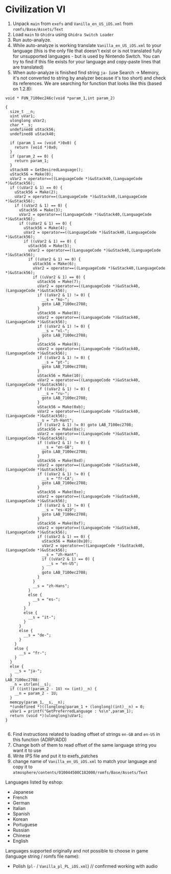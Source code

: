 # Civilization VI

1. Unpack `main` from `exefs` and `Vanilla_en_US_iOS.xml` from `romfs/Base/Assets/Text`
2. Load `main` to `Ghidra` using `Ghidra Switch Loader`
3. Run auto-analyze.
4. While auto-analyze is working translate `Vanilla_en_US_iOS.xml` to your language (this is the only file that doesn't exist or is not translated fully for unsupported languages - but is used by Nintendo Switch. You can try to find if this file exists for your language and copy-paste lines that are translated)
5. When auto-analyze is finished find string `ja-` (use Search -> Memory, it's not converted to string by analyzer because it's too short) and check its references. We are searching for function that looks like this (based on 1.2.8):
```
void * FUN_7100ec246c(void *param_1,int param_2)

{
  size_t __n;
  uint uVar1;
  ulonglong uVar2;
  char *__s;
  undefined8 uStack56;
  undefined8 uStack40;
  
  if (param_1 == (void *)0x0) {
    return (void *)0x0;
  }
  if (param_2 == 0) {
    return param_1;
  }
  uStack40 = GetDesiredLanguage();
  uStack56 = Make(0);
  uVar2 = operator==((LanguageCode *)&uStack40,(LanguageCode *)&uStack56);
  if ((uVar2 & 1) == 0) {
    uStack56 = Make(2);
    uVar2 = operator==((LanguageCode *)&uStack40,(LanguageCode *)&uStack56);
    if ((uVar2 & 1) == 0) {
      uStack56 = Make(3);
      uVar2 = operator==((LanguageCode *)&uStack40,(LanguageCode *)&uStack56);
      if ((uVar2 & 1) == 0) {
        uStack56 = Make(4);
        uVar2 = operator==((LanguageCode *)&uStack40,(LanguageCode *)&uStack56);
        if ((uVar2 & 1) == 0) {
          uStack56 = Make(5);
          uVar2 = operator==((LanguageCode *)&uStack40,(LanguageCode *)&uStack56);
          if ((uVar2 & 1) == 0) {
            uStack56 = Make(6);
            uVar2 = operator==((LanguageCode *)&uStack40,(LanguageCode *)&uStack56);
            if ((uVar2 & 1) == 0) {
              uStack56 = Make(7);
              uVar2 = operator==((LanguageCode *)&uStack40,(LanguageCode *)&uStack56);
              if ((uVar2 & 1) != 0) {
                __s = "ko-";
                goto LAB_7100ec2708;
              }
              uStack56 = Make(8);
              uVar2 = operator==((LanguageCode *)&uStack40,(LanguageCode *)&uStack56);
              if ((uVar2 & 1) != 0) {
                __s = "nl-";
                goto LAB_7100ec2708;
              }
              uStack56 = Make(9);
              uVar2 = operator==((LanguageCode *)&uStack40,(LanguageCode *)&uStack56);
              if ((uVar2 & 1) != 0) {
                __s = "pt-";
                goto LAB_7100ec2708;
              }
              uStack56 = Make(10);
              uVar2 = operator==((LanguageCode *)&uStack40,(LanguageCode *)&uStack56);
              if ((uVar2 & 1) != 0) {
                __s = "ru-";
                goto LAB_7100ec2708;
              }
              uStack56 = Make(0xb);
              uVar2 = operator==((LanguageCode *)&uStack40,(LanguageCode *)&uStack56);
              __s = "zh-Hant";
              if ((uVar2 & 1) != 0) goto LAB_7100ec2708;
              uStack56 = Make(0xc);
              uVar2 = operator==((LanguageCode *)&uStack40,(LanguageCode *)&uStack56);
              if ((uVar2 & 1) != 0) {
                __s = "en-GB";
                goto LAB_7100ec2708;
              }
              uStack56 = Make(0xd);
              uVar2 = operator==((LanguageCode *)&uStack40,(LanguageCode *)&uStack56);
              if ((uVar2 & 1) != 0) {
                __s = "fr-CA";
                goto LAB_7100ec2708;
              }
              uStack56 = Make(0xe);
              uVar2 = operator==((LanguageCode *)&uStack40,(LanguageCode *)&uStack56);
              if ((uVar2 & 1) != 0) {
                __s = "es-419";
                goto LAB_7100ec2708;
              }
              uStack56 = Make(0xf);
              uVar2 = operator==((LanguageCode *)&uStack40,(LanguageCode *)&uStack56);
              if ((uVar2 & 1) == 0) {
                uStack56 = Make(0x10);
                uVar2 = operator==((LanguageCode *)&uStack40,(LanguageCode *)&uStack56);
                __s = "zh-Hant";
                if ((uVar2 & 1) == 0) {
                  __s = "en-US";
                }
                goto LAB_7100ec2708;
              }
            }
            __s = "zh-Hans";
          }
          else {
            __s = "es-";
          }
        }
        else {
          __s = "it-";
        }
      }
      else {
        __s = "de-";
      }
    }
    else {
      __s = "fr-";
    }
  }
  else {
    __s = "ja-";
  }
LAB_7100ec2708:
  __n = strlen(__s);
  if ((int)(param_2 - 1U) <= (int)__n) {
    __n = param_2 - 1U;
  }
  memcpy(param_1,__s,__n);
  *(undefined *)((longlong)param_1 + (longlong)(int)__n) = 0;
  uVar1 = printf("GetPreferredLanguage : %s\n",param_1);
  return (void *)(ulonglong)uVar1;
}


```
6. Find instructions related to loading offset of strings `en-GB` and `en-US` in this function (ADRP/ADD)
7. Change both of them to read offset of the same language string you want it to use
8. Write IPS file and put it to exefs_patches
9. change name of `Vanilla_en_US_iOS.xml` to match your language and copy it to `atmosphere/contents/010044500C182000/romfs/Base/Assets/Text`

Languages listed by eshop:
- Japanese
- French
- German
- Italian
- Spanish
- Korean
- Portuguese
- Russian
- Chinese
- English

Languages supported originally and not possible to choose in game (language string / romfs file name):
- Polish (`pl-` / `Vanilla_pl_PL_iOS.xml`) // confirmed working with audio
